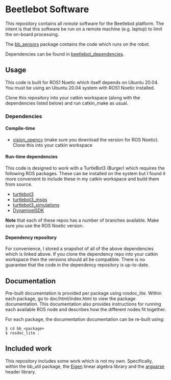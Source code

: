 # Beetlebot Software
This repository contains all *remote* software for the Beetlebot platform. The
intent is that this software be run on a remote machine (e.g. laptop) to limit
the on-board processing.

The [bb_sensors](https://github.com/refmitchell/bb_sensors) package contains
the code which runs on the robot.

Dependencies can be found in
[beetlebot_dependencies](https://github.com/refmitchell/beetlebot_dependencies).

## Usage
This code is built for ROS1 Noetic which itself depends on Ubuntu 20.04.
You must be using an Ubuntu 20.04 system with ROS1 Noetic installed.

Clone this repository into your catkin workspace (along with the dependencies
listed below) and run catkin_make as usual. 

### Dependencies
#### Compile-time
- [vision_opencv](https://github.com/ros-perception/vision_opencv) (make sure you download the version for ROS Noetic).
Clone this into your catkin workspace

####  Run-time dependencies
This code is designed to work with a TurtleBot3 (Burger) which requires the
following ROS packages. These can be installed on the system but I found it more
convenient to include these in my catkin workspace and build them from source.

- [turtlebot3](https://github.com/ROBOTIS-GIT/turtlebot3)
- [turtlebot3_msgs](https://github.com/ROBOTIS-GIT/turtlebot3_msgs)
- [turtlebot3_simulations](https://github.com/ROBOTIS-GIT/turtlebot3_simulations)
- [DynamixelSDK](https://github.com/ROBOTIS-GIT/DynamixelSDK)

**Note** that each of these repos has a number of branches
  available. Make sure you use the ROS Noetic version.

#### Dependency repository
For convenience, I stored a snapshot of all of the above dependencies
which is linked above. If you clone the dependency repo into your
catkin workspace then the versions should all be compatible. There is
no guarantee that the code in the dependency repository is up-to-date.

## Documentation
Pre-built documentation is provided per package using rosdoc_lite. Within
each package, go to doc/html/index.html to view the package documentation.
This documentation also provides instructions for running each available
ROS node and describes how the different nodes fit together.

For each package, the documentation documentation can be re-built using:

```
$ cd bb_<package>
$ rosdoc_lite .
```

## Included work

This repository includes some work which is not my own. Specifically, within
the bb_util package, the
[Eigen](https://eigen.tuxfamily.org/index.php?title=Main_Page) linear
algebra library and the
[argparse](https://github.com/jamolnng/argparse/tree/develop) header
library.
